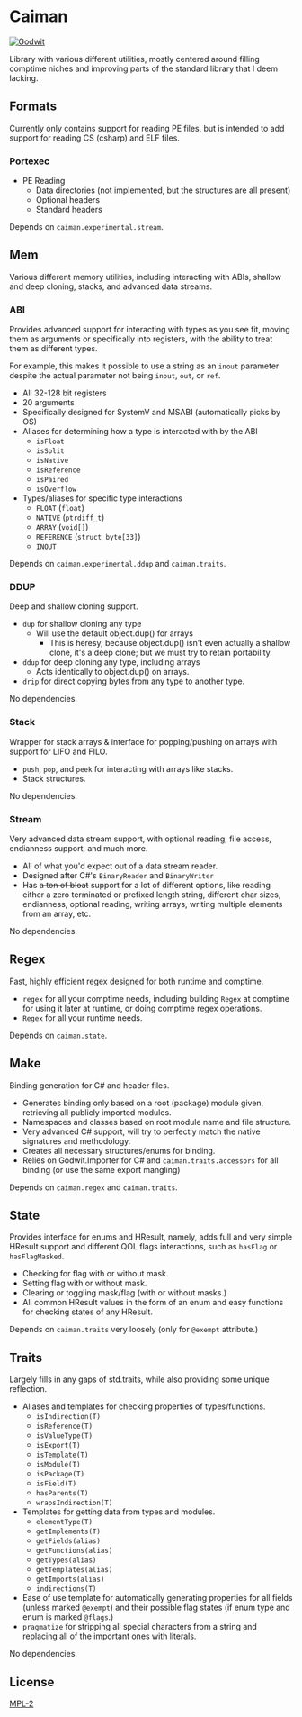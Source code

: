 # Caiman

[![Godwit](https://img.shields.io/badge/Godwit-orange?style=for-the-badge&logo=github)](https://github.com/cetio/godwit)

Library with various different utilities, mostly centered around filling comptime niches and improving parts of the standard library that I deem lacking.

## Formats

Currently only contains support for reading PE files, but is intended to add support for reading CS (csharp) and ELF files.

### Portexec

- PE Reading
    - Data directories (not implemented, but the structures are all present)
    - Optional headers
    - Standard headers

Depends on `caiman.experimental.stream`.

## Mem

Various different memory utilities, including interacting with ABIs, shallow and deep cloning, stacks, and advanced data streams.

### ABI

Provides advanced support for interacting with types as you see fit, moving them as arguments or specifically into registers, with the ability to treat them as different types.

For example, this makes it possible to use a string as an `inout` parameter despite the actual parameter not being `inout`, `out`, or `ref`.

- All 32-128 bit registers
- 20 arguments
- Specifically designed for SystemV and MSABI (automatically picks by OS)
- Aliases for determining how a type is interacted with by the ABI
    - `isFloat`
    - `isSplit`
    - `isNative`
    - `isReference`
    - `isPaired`
    - `isOverflow`
- Types/aliases for specific type interactions
    - `FLOAT` (`float`)
    - `NATIVE` (`ptrdiff_t`)
    - `ARRAY` (`void[]`)
    - `REFERENCE` (`struct byte[33]`)
    - `INOUT`

Depends on `caiman.experimental.ddup` and `caiman.traits`.

### DDUP

Deep and shallow cloning support.

- `dup` for shallow cloning any type
    - Will use the default object.dup() for arrays
        - This is heresy, because object.dup() isn't even actually a shallow clone, it's a deep clone; but we must try to retain portability.
- `ddup` for deep cloning any type, including arrays
    - Acts identically to object.dup() on arrays.
- `drip` for direct copying bytes from any type to another type.

No dependencies.

### Stack

Wrapper for stack arrays & interface for popping/pushing on arrays with support for LIFO and FILO.

- `push`, `pop`, and `peek` for interacting with arrays like stacks.
- Stack structures.

No dependencies.

### Stream

Very advanced data stream support, with optional reading, file access, endianness support, and much more.

- All of what you'd expect out of a data stream reader.
- Designed after C#'s `BinaryReader` and `BinaryWriter`
- Has ~~a ton of bloat~~ support for a lot of different options, like reading either a zero terminated or prefixed length string, different char sizes, endianness, optional reading, writing arrays, writing multiple elements from an array, etc.

No dependencies.

## Regex

Fast, highly efficient regex designed for both runtime and comptime.

- `regex` for all your comptime needs, including building `Regex` at comptime for using it later at runtime, or doing comptime regex operations.
- `Regex` for all your runtime needs.

Depends on `caiman.state`.

## Make

Binding generation for C# and header files.

- Generates binding only based on a root (package) module given, retrieving all publicly imported modules.
- Namespaces and classes based on root module name and file structure.
- Very advanced C# support, will try to perfectly match the native signatures and methodology.
- Creates all necessary structures/enums for binding.
- Relies on Godwit.Importer for C# and `caiman.traits.accessors` for all binding (or use the same export mangling)

Depends on `caiman.regex` and `caiman.traits`.

## State

Provides interface for enums and HResult, namely, adds full and very simple HResult support and different QOL flags interactions, such as `hasFlag` or `hasFlagMasked`.

- Checking for flag with or without mask.
- Setting flag with or without mask.
- Clearing or toggling mask/flag (with or without masks.)
- All common HResult values in the form of an enum and easy functions for checking states of any HResult.

Depends on `caiman.traits` very loosely (only for `@exempt` attribute.)

## Traits

Largely fills in any gaps of std.traits, while also providing some unique reflection.

- Aliases and templates for checking properties of types/functions.
    - `isIndirection(T)`
    - `isReference(T)`
    - `isValueType(T)`
    - `isExport(T)`
    - `isTemplate(T)`
    - `isModule(T)`
    - `isPackage(T)`
    - `isField(T)`
    - `hasParents(T)`
    - `wrapsIndirection(T)`
- Templates for getting data from types and modules.
    - `elementType(T)`
    - `getImplements(T)`
    - `getFields(alias)`
    - `getFunctions(alias)`
    - `getTypes(alias)`
    - `getTemplates(alias)`
    - `getImports(alias)`
    - `indirections(T)`
- Ease of use template for automatically generating properties for all fields (unless marked `@exempt`) and their possible flag states (if enum type and enum is marked `@flags`.)
- `pragmatize` for stripping all special characters from a string and replacing all of the important ones with literals.

No dependencies.

## License

[MPL-2](/LICENSE.txt)
